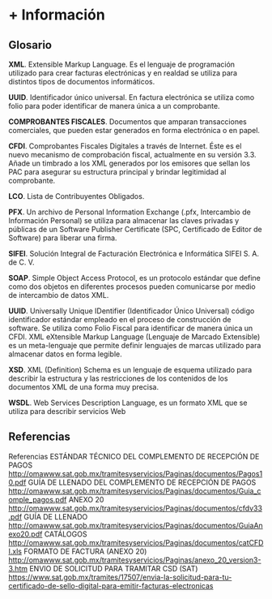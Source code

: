 
# + Información

## Glosario

**XML**. Extensible Markup Language. Es el lenguaje de programación utilizado para crear facturas electrónicas y en realdad se utiliza para distintos tipos de documentos informáticos.

**UUID**. Identificador único universal. En factura electrónica se utiliza como folio para poder identificar de manera única a un comprobante.

**COMPROBANTES FISCALES**. Documentos que amparan transacciones comerciales, que pueden estar generados en forma electrónica o en papel.

**CFDI**. Comprobantes Fiscales Digitales a través de Internet. Éste es el nuevo mecanismo de comprobación fiscal, actualmente en su versión 3.3. Añade un timbrado a los XML generados por los emisores que sellan los PAC para asegurar su estructura principal y brindar legitimidad al comprobante.

**LCO**. Lista de Contribuyentes Obligados.

**PFX**. Un archivo de Personal Information Exchange (.pfx, Intercambio de Información Personal) se utiliza para almacenar las claves privadas y públicas de un Software Publisher Certificate (SPC, Certificado de Editor de Software) para liberar una firma.

**SIFEI**. Solución Integral de Facturación Electrónica e Informática SIFEI S. A. de C. V.

**SOAP**. Simple Object Access Protocol, es un protocolo estándar que define como dos objetos en diferentes procesos pueden comunicarse por medio de intercambio de datos XML.

**UUID**. Universally Unique IDentifier (Identificador Único Universal) código identificador estándar empleado en el proceso de construcción de software. Se utiliza como Folio Fiscal para identificar de manera única un CFDI. XML eXtensible Markup Language (Lenguaje de Marcado Extensible) es un meta-lenguaje que permite definir lenguajes de marcas utilizado para almacenar datos en forma legible.

**XSD**. XML (Definition) Schema es un lenguaje de esquema utilizado para describir la estructura y las restricciones de los contenidos de los documentos XML de una forma muy precisa.

**WSDL**. Web Services Description Language, es un formato XML que se utiliza para describir servicios Web

## Referencias

Referencias
ESTÁNDAR TÉCNICO DEL COMPLEMENTO DE RECEPCIÓN DE PAGOS
http://omawww.sat.gob.mx/tramitesyservicios/Paginas/documentos/Pagos10.pdf
GUÍA DE LLENADO DEL COMPLEMENTO DE RECEPCIÓN DE PAGOS
http://omawww.sat.gob.mx/tramitesyservicios/Paginas/documentos/Guia_comple_pagos.pdf
ANEXO 20
http://omawww.sat.gob.mx/tramitesyservicios/Paginas/documentos/cfdv33.pdf
GUÍA DE LLENADO
http://omawww.sat.gob.mx/tramitesyservicios/Paginas/documentos/GuiaAnexo20.pdf
CATÁLOGOS
http://omawww.sat.gob.mx/tramitesyservicios/Paginas/documentos/catCFDI.xls
FORMATO DE FACTURA (ANEXO 20)
http://omawww.sat.gob.mx/tramitesyservicios/Paginas/anexo_20_version3-3.htm
ENVIO DE SOLICITUD PARA TRAMITAR CSD (SAT)
https://www.sat.gob.mx/tramites/17507/envia-la-solicitud-para-tu-certificado-de-sello-digital-para-emitir-facturas-electronicas